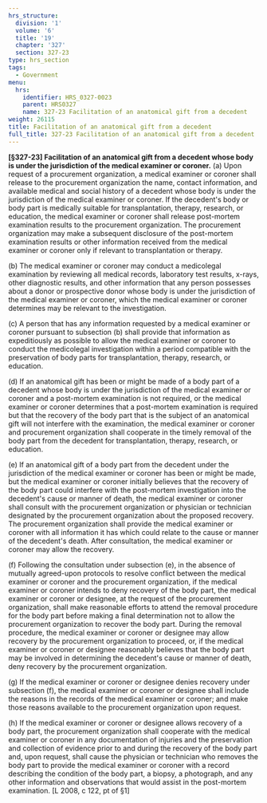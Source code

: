 ```yaml
---
hrs_structure:
  division: '1'
  volume: '6'
  title: '19'
  chapter: '327'
  section: 327-23
type: hrs_section
tags:
  - Government
menu:
  hrs:
    identifier: HRS_0327-0023
    parent: HRS0327
    name: 327-23 Facilitation of an anatomical gift from a decedent
weight: 26115
title: Facilitation of an anatomical gift from a decedent
full_title: 327-23 Facilitation of an anatomical gift from a decedent
---
```

**[§327-23] Facilitation of an anatomical gift from a decedent whose body is under the jurisdiction of the medical examiner or coroner.** (a) Upon request of a procurement organization, a medical examiner or coroner shall release to the procurement organization the name, contact information, and available medical and social history of a decedent whose body is under the jurisdiction of the medical examiner or coroner. If the decedent's body or body part is medically suitable for transplantation, therapy, research, or education, the medical examiner or coroner shall release post-mortem examination results to the procurement organization. The procurement organization may make a subsequent disclosure of the post-mortem examination results or other information received from the medical examiner or coroner only if relevant to transplantation or therapy.

(b) The medical examiner or coroner may conduct a medicolegal examination by reviewing all medical records, laboratory test results, x-rays, other diagnostic results, and other information that any person possesses about a donor or prospective donor whose body is under the jurisdiction of the medical examiner or coroner, which the medical examiner or coroner determines may be relevant to the investigation.

(c) A person that has any information requested by a medical examiner or coroner pursuant to subsection (b) shall provide that information as expeditiously as possible to allow the medical examiner or coroner to conduct the medicolegal investigation within a period compatible with the preservation of body parts for transplantation, therapy, research, or education.

(d) If an anatomical gift has been or might be made of a body part of a decedent whose body is under the jurisdiction of the medical examiner or coroner and a post-mortem examination is not required, or the medical examiner or coroner determines that a post-mortem examination is required but that the recovery of the body part that is the subject of an anatomical gift will not interfere with the examination, the medical examiner or coroner and procurement organization shall cooperate in the timely removal of the body part from the decedent for transplantation, therapy, research, or education.

(e) If an anatomical gift of a body part from the decedent under the jurisdiction of the medical examiner or coroner has been or might be made, but the medical examiner or coroner initially believes that the recovery of the body part could interfere with the post-mortem investigation into the decedent's cause or manner of death, the medical examiner or coroner shall consult with the procurement organization or physician or technician designated by the procurement organization about the proposed recovery. The procurement organization shall provide the medical examiner or coroner with all information it has which could relate to the cause or manner of the decedent's death. After consultation, the medical examiner or coroner may allow the recovery.

(f) Following the consultation under subsection (e), in the absence of mutually agreed-upon protocols to resolve conflict between the medical examiner or coroner and the procurement organization, if the medical examiner or coroner intends to deny recovery of the body part, the medical examiner or coroner or designee, at the request of the procurement organization, shall make reasonable efforts to attend the removal procedure for the body part before making a final determination not to allow the procurement organization to recover the body part. During the removal procedure, the medical examiner or coroner or designee may allow recovery by the procurement organization to proceed, or, if the medical examiner or coroner or designee reasonably believes that the body part may be involved in determining the decedent's cause or manner of death, deny recovery by the procurement organization.

(g) If the medical examiner or coroner or designee denies recovery under subsection (f), the medical examiner or coroner or designee shall include the reasons in the records of the medical examiner or coroner; and make those reasons available to the procurement organization upon request.

(h) If the medical examiner or coroner or designee allows recovery of a body part, the procurement organization shall cooperate with the medical examiner or coroner in any documentation of injuries and the preservation and collection of evidence prior to and during the recovery of the body part and, upon request, shall cause the physician or technician who removes the body part to provide the medical examiner or coroner with a record describing the condition of the body part, a biopsy, a photograph, and any other information and observations that would assist in the post-mortem examination. [L 2008, c 122, pt of §1]